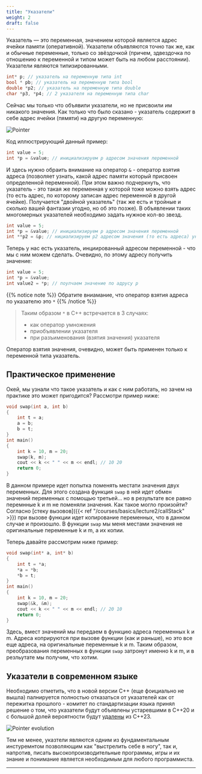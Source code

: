 ```yaml
---
title: "Указатели"
weight: 2
draft: false
---
```


Указатель — это переменная, значением которой является адрес ячейки памяти (оперативной). Указатели объявляются точно так же, как и обычные переменные, только со звёздочкой (причем, здвездочка по отношению к переменной и типом может быть на любом расстоянии). Указатели являются типизированными.
```cpp
int* p; // указатель на переменную типа int
bool * pb; // указатель на переменную типа bool
double *p2; // указатель на переменную типа double
char *p3, *p4; // 2 указателя на переменную типа char
```

Сейчас мы только что объявили указатели, но не присвоили им никакого значения. Как только что было сказано - указатель содержит в себе адрес ячейки (пямяти) на другую переменную:

![Pointer](/static/images/basics/lecture2/pointer5.png?featherlight=false)

Код иллюстрирующий данный пример:
```cpp
int value = 5;
int *p = &value; // инициализируем p адресом значения переменной
```

И здесь нужно обраить внимание на оператор `&` - оператор взятия адреса (позволяет узнать, какой адрес памяти который присвоен определенной переменной). При этом важно подчеркнуть, что указатель - это такая же переменная у которой тоже можно взять адрес (то есть адрес, по которому записан адрес переменной в другой ячейке). Получается "двойной указатель" (так же есть и тройные и сколько вашей фантазии угодно, но об это позже). В объявлении таких многомерных указателей необходимо задать нужное кол-во звезд.
```cpp
int value = 5;
int *p = &value; // инициализируем p адресом значения переменной
int **p2 = &p; // нициализируем p2 адресом значения (то есть адреса) указателя p
```

Теперь у нас есть указатель, инциированный адресом переменной - что мы с ним можем сделать. Очевидно, по этому адресу получить значение:

```cpp
int value = 5;
int *p = &value;
int value2 = *p; // поулчаем значение по адрусу p
```

{{% notice note %}}
Обратите вниамание, что оператор взятия адреса по указателю это `*`
{{% /notice %}}

> Таким образом `*` в C++ встречается в 3 случаях:
> * как оператор умножения
> * приобъявлении указателя
> * при разъименования (взятия значения) указателя

Оператор взятия значения, очевидно, может быть применен только к переменной типа указатель.

## Практическое применение

Окей, мы узнали что такое указатель и как с ним работать, но зачем на практике это может пригодится? Рассмотри пример ниже:
```cpp
void swap(int a, int b)
{
	int t = a;
	a = b;
	b = t;
}
int main()
{
	int k = 10, m = 20;
	swap(k, m);
	cout << k << " " << m << endl; // 10 20
	return 0;
}
```

В данном примере идет попытка поменять местати значения двух переменных. Для этого создана функция `swap` в ней идет обмен значений переменных с помощью третьей... но в результате все равно перемнные k и m не поменяли значения. Как такое могло произойти? Согласно [стеку вызовов]({{< ref "/courses/basics/lecture2/callStack" >}}) при вызове функции идет копирование переменных, что в данном случае и произошло. В функции `swap` мы меня местами значения не оригинальные переменные k и m, а их копии.

Теперь давайте рассмотрим ниже пример:
```cpp
void swap(int* a, int* b)
{
	int t = *a;
	*a = *b;
	*b = t;
}
int main()
{
	int k = 10, m = 20;
	swap(&k, &m);
	cout << k << " " << m << endl; // 20 10
	return 0;
}
```

Здесь, вмест значений мы передаем в функцию адреса переменных k и m. Адреса коприруются при вызове функции (как и раньше), но это все еще адреса, на оригинальные переменные k и m. Таким образом, преобразования переменных в функции `swap` затронут именно k и m, и в резльутате мы получим, что хотим.

## Указатели в современном языке

Необходимо отметить, что в новой версии C++ (еще фоициально не вышла) палнируется полностью отказаться от указателей как от пережитка прошлого - комитет по стандартизации языка принял решение о том, что указатели будут объявлены устаревшими в C++20 и с большой долей вероятности будут [удалены](https://www.fluentcpp.com/2018/04/01/cpp-will-no-longer-have-pointers/) из C++23.

![Pointer evolution](/static/images/basics/lecture2/pointersEvolution.png?featherlight=false)

Тем не менее, указтели являются одним из фундаментальным инстуремнтом позволяющим как "выстрелить себе в ногу", так и, напротив, писать высокопроизводительные программы, игры и их знание и понимание является необходимым для любого программиста.

---